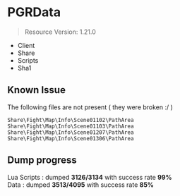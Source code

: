 # PGRData
> Resource Version: 1.21.0 <br/>

- Client
- Share
- Scripts
- Sha1

## Known Issue 
The following files are not present ( they were broken :/ )
```
Share\Fight\Map\Info\Scene01102\PathArea
Share\Fight\Map\Info\Scene01103\PathArea
Share\Fight\Map\Info\Scene01207\PathArea
Share\Fight\Map\Info\Scene01306\PathArea
```

## Dump progress
Lua Scripts :  dumped **3126/3134** with success rate **99%** \
Data :  dumped **3513/4095** with success rate **85%**